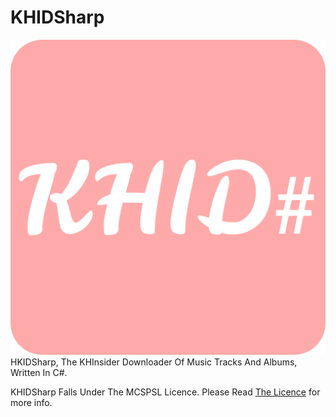 # KHIDSharp
<img src="./icon.png">
HKIDSharp, The KHInsider Downloader Of Music Tracks And Albums, Written In C#.

KHIDSharp Falls Under The MCSPSL Licence. Please Read <a href="https://mabelisyt.co/mcspsl">The Licence</a> for more info.
